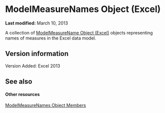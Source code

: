 
# ModelMeasureNames Object (Excel)

 **Last modified:** March 10, 2013

A collection of  [ModelMeasureName Object (Excel)](91151066-7217-d589-63c7-a21431671397.md) objects representing names of measures in the Excel data model.

## Version information

Version Added: Excel 2013 


## See also


#### Other resources


 [ModelMeasureNames Object Members](afe6837c-ee65-0c99-b77e-8c1219272bda.md)
